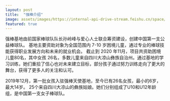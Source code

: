 ```yaml
---
layout: post
title:  "强棒介绍"
image: assets/images/https://internal-api-drive-stream.feishu.cn/space/api/box/stream/download/all/boxcnWLv8o3FjB7qRJVqp0hl6mh/?mount_node_token=doccnFzs7j5Giiyl5dv9aSd4phh&mount_point=doc_image
featured: true
---
```






强棒基地由前国家棒球队队长孙岭峰与爱心人士联合筹资建设，创建中国第一支公益棒球队。
基地主要资助对象为全国范围内 7-10 岁困境儿童，通过专业的棒球技能获得职业发展方向和未来的就业机会。
截止到 2020 年11月，项目共资助困境儿童80名，其中女孩 26名，多数儿童来自四川大凉山彝族自治州。通过基地的学习训练，她们重拾了信心也对未来建立目标，部分孩子通过努力训练走向了更大的舞台，获得了更多人的关注和认可。

2019年12月，第一批女孩入驻强棒天使基地，至今已有26名女孩，最小的6岁，最大14岁。
25个来自四川大凉山的彝族姑娘。她们分别组成了U10和U12年龄组，是中国第一支女子棒球队。
